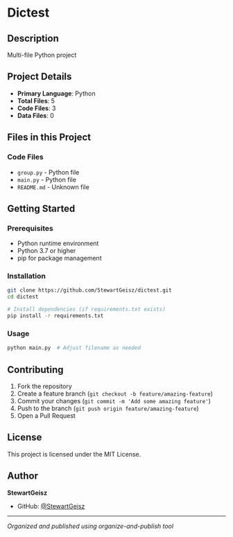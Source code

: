 # Dictest

## Description
Multi-file Python project

## Project Details
- **Primary Language**: Python
- **Total Files**: 5
- **Code Files**: 3
- **Data Files**: 0

## Files in this Project

### Code Files
- `group.py` - Python file
- `main.py` - Python file
- `README.md` - Unknown file

## Getting Started

### Prerequisites
- Python runtime environment
- Python 3.7 or higher
- pip for package management

### Installation
```bash
git clone https://github.com/StewartGeisz/dictest.git
cd dictest

# Install dependencies (if requirements.txt exists)
pip install -r requirements.txt
```

### Usage
```bash
python main.py  # Adjust filename as needed
```
## Contributing
1. Fork the repository
2. Create a feature branch (`git checkout -b feature/amazing-feature`)
3. Commit your changes (`git commit -m 'Add some amazing feature'`)
4. Push to the branch (`git push origin feature/amazing-feature`)
5. Open a Pull Request

## License
This project is licensed under the MIT License.

## Author
**StewartGeisz**
- GitHub: [@StewartGeisz](https://github.com/StewartGeisz)

---
*Organized and published using organize-and-publish tool*
